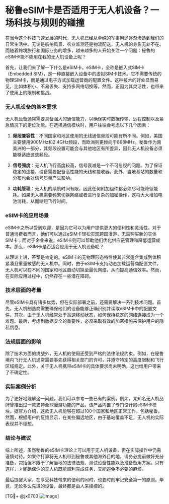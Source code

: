 # 秘鲁eSIM卡是否适用于无人机设备？一场科技与规则的碰撞

在当今这个科技飞速发展的时代，无人机已经从单纯的军事用途逐渐渗透到我们的日常生活中。无论是航拍风景、农业监测还是物流配送，无人机的身影无处不在。而随着跨境旅行和国际业务的增多，越来越多的人开始关注一个问题：秘鲁的eSIM卡能不能用在我的无人机设备上呢？

首先，让我们来了解一下什么是eSIM卡。eSIM卡，全称是嵌入式SIM卡（Embedded SIM），是一种直接嵌入设备中的虚拟SIM卡技术。它不需要传统的物理SIM卡，而是通过电子方式加载运营商的配置文件。这种技术的好处显而易见，比如体积小、不易丢失、支持多网络切换等。然而，正因为其灵活性，也带来了使用上的限制和挑战。

### 无人机设备的基本需求

无人机设备通常需要具备强大的通信能力，以确保实时数据传输、远程控制以及紧急情况下的定位功能。在选择通信模块时，用户往往会考虑以下几个因素：

1. **频段兼容性**：不同国家和地区使用的无线通信频段可能有所不同。例如，美国主要使用900MHz和2.4GHz频段，而欧洲则更倾向于868MHz。秘鲁作为南美洲的一部分，其频段设置可能会与其他地区有所差异，因此无人机设备必须能够适应这些频段。
   
2. **信号强度**：无人机飞行高度较高，信号衰减是一个不可忽视的问题。为了保证稳定的连接，设备需要配备高性能的天线和接收器。此外，当地基站的数量和分布也会对信号质量产生影响。

3. **功耗管理**：无人机的续航时间有限，因此任何附加组件都必须尽可能降低能耗。如果无人机需要频繁切换网络或者进行复杂的加密操作，这将大大增加电池消耗，从而缩短飞行时间。

### eSIM卡的应用场景

eSIM卡之所以受到欢迎，是因为它可以为用户提供更大的便利性和灵活性。对于普通消费者而言，他们可以通过eSIM卡轻松实现跨国漫游，无需购买新的实体SIM卡；而对于企业来说，eSIM卡则可以帮助他们优化供应链管理和降低运营成本。那么，eSIM卡是否适合应用于无人机设备呢？

从理论上讲，答案是肯定的。eSIM卡的无物理形态特性使其非常适合集成到体积紧凑且重量敏感的无人机中。同时，由于eSIM卡支持动态加载运营商配置文件，无人机可以在不同的国家和地区自动切换至最优网络，从而提高通信效率。然而，在实际应用过程中，仍然存在一些潜在障碍。

### 技术层面的考量

尽管eSIM卡具有诸多优势，但在实际部署之前，还需要解决一系列技术问题。首先，无人机制造商需要确保他们的设备能够正确识别并读取eSIM卡中的配置文件。其次，由于无人机经常处于高速移动状态，如何保持稳定的网络连接成为一个难题。最后，考虑到数据安全的重要性，必须采取有效的加密措施来保护用户的隐私信息。

### 法规层面的影响

除了技术方面的挑战外，无人机的使用还受到严格的法律法规约束。例如，在秘鲁境内飞行无人机通常需要事先获得相关部门的许可，并遵守特定的高度限制和飞行区域规定。此外，关于无人机携带eSIM卡的具体要求尚未明确，这也给用户带来了不确定性。

### 实际案例分析

为了更好地理解这一问题，我们可以参考一些已有的案例。例如，某知名无人机品牌曾推出过一款支持全球漫游功能的产品，该产品内置了专门设计的eSIM卡模块。据官方介绍，这款无人机能够在超过100个国家和地区正常工作，包括秘鲁。然而，根据用户的反馈显示，在某些偏远地区，由于基站覆盖不足，无人机的实际表现并不理想。

### 结论与建议

综上所述，虽然秘鲁的eSIM卡理论上可以用于无人机设备，但在实际操作中仍需谨慎对待。如果你打算将无人机带到秘鲁或其他海外目的地，请务必提前做好充分准备，包括但不限于了解当地的法律法规、测试设备性能以及准备备用方案。只有这样，才能确保你的无人机既能顺利完成任务，又能避免不必要的麻烦。

最后提醒大家，在享受科技带来的便利的同时，也要时刻牢记安全第一的原则。毕竟，无论多么先进的设备，最终都是由人来操控的。

[TG💪+ @jx0703 ![Image](https://github.com/user-attachments/assets/dbca1d08-cadb-493c-b0ec-ad6f7a83f270)]